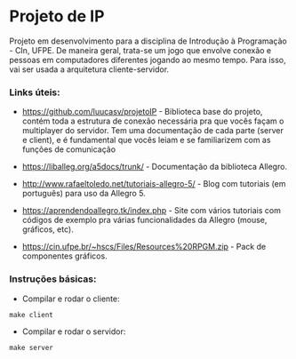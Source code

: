 # Projeto de IP

Projeto em desenvolvimento para a disciplina de Introdução à Programação - CIn, UFPE.
De maneira geral, trata-se um jogo que envolve conexão e pessoas em computadores diferentes jogando ao mesmo tempo.
Para isso, vai ser usada a arquitetura cliente-servidor.

<h3>Links úteis:</h3>

+ https://github.com/luucasv/projetoIP - Biblioteca base do projeto, contém toda a estrutura de conexão necessária pra que vocês façam o multiplayer do servidor. Tem uma documentação de cada parte (server e client), e é fundamental que vocês leiam e se familiarizem com as funções de comunicação

+ https://liballeg.org/a5docs/trunk/ - Documentação da biblioteca Allegro.

+ http://www.rafaeltoledo.net/tutoriais-allegro-5/ - Blog com tutoriais (em português) para uso da Allegro 5.

+ https://aprendendoallegro.tk/index.php - Site com vários tutoriais com códigos de exemplo pra várias funcionalidades da Allegro (mouse, gráficos, etc).

+ https://cin.ufpe.br/~hscs/Files/Resources%20RPGM.zip - Pack de componentes gráficos.

<h3>Instruções básicas:</h3>

+ Compilar e rodar o cliente:
```
make client
```

+ Compilar e rodar o servidor:
```
make server
```